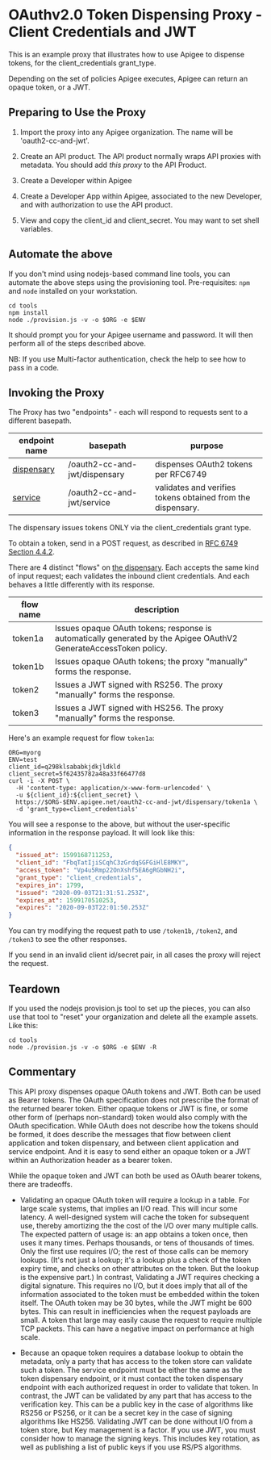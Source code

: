 # OAuthv2.0 Token Dispensing Proxy - Client Credentials and JWT

This is an example proxy that illustrates how to use Apigee to dispense tokens,
for the client_credentials grant_type.

Depending on the set of policies Apigee executes, Apigee can return an opaque token, or a JWT.


## Preparing to Use the Proxy

1. Import the proxy into any Apigee organization. The name will be 'oauth2-cc-and-jwt'.

2. Create an API product. The API product normally wraps API proxies with metadata.
You should add _this proxy_ to the API Product.

3. Create a Developer within Apigee

4. Create a Developer App within Apigee, associated to the new Developer, and with
   authorization to use the API product.

5. View and copy the client_id and client_secret.
   You may want to set shell variables.


## Automate the above

If you don't mind using nodejs-based command line tools, you can automate the
above steps using the provisioning tool. Pre-requisites: `npm` and `node`
installed on your workstation.

```
cd tools
npm install
node ./provision.js -v -o $ORG -e $ENV
```

It should prompt you for your Apigee username and password. It will then perform
all of the steps described above.

NB: If you use Multi-factor authentication, check the help to see how to pass in a code.



## Invoking the Proxy

The Proxy has two "endpoints" - each will respond to requests sent to a different basepath.

| endpoint name                                    | basepath                      | purpose                             |
| ------------------------------------------------ | ----------------------------- | ----------------------------------- |
| [dispensary](./apiproxy/proxies/dispensary.xml)  | /oauth2-cc-and-jwt/dispensary | dispenses OAuth2 tokens per RFC6749 |
| [service](./apiproxy/proxies/service.xml)        | /oauth2-cc-and-jwt/service    | validates and verifies tokens obtained from the dispensary. |


The dispensary issues tokens ONLY via the client_credentials grant type.

To obtain a token, send in a POST request, as described in [RFC 6749 Section 4.4.2](https://tools.ietf.org/html/rfc6749#section-4.4.2]).

There are 4 distinct "flows" on [the
dispensary](./apiproxy/proxies/dispensary.xml). Each accepts the same kind of
input request; each validates the inbound client credentials.  And each behaves
a little differently with its response.

| flow name | description                                                                |
| --------- | -------------------------------------------------------------------------- |
| token1a   | Issues opaque OAuth tokens; response is automatically generated by the Apigee OAuthV2 GenerateAccessToken policy. |
| token1b   | Issues opaque OAuth tokens; the proxy "manually" forms the response.       |
| token2    | Issues a JWT signed with RS256. The proxy "manually" forms the response.   |
| token3    | Issues a JWT signed with HS256. The proxy "manually" forms the response.   |


Here's an example request for flow `token1a`:
```
ORG=myorg
ENV=test
client_id=q298klsababkjdkjldkld
client_secret=5f62435782a48a33f66477d8
curl -i -X POST \
  -H 'content-type: application/x-www-form-urlencoded' \
  -u ${client_id}:${client_secret} \
  https://$ORG-$ENV.apigee.net/oauth2-cc-and-jwt/dispensary/token1a \
  -d 'grant_type=client_credentials'
```

You will see a response to the above, but without the user-specific
information in the response payload. It will look like this:
```json
{
  "issued_at": 1599168711253,
  "client_id": "FbqTatIjiSCqhC3zGrdqSGFGiHlE8MKY",
  "access_token": "Vp4u5Rmp22OnXshf5EA6gRGbNH2i",
  "grant_type": "client_credentials",
  "expires_in": 1799,
  "issued": "2020-09-03T21:31:51.253Z",
  "expires_at": 1599170510253,
  "expires": "2020-09-03T22:01:50.253Z"
}
```

You can try modifying the request path to use `/token1b`, `/token2`, and
`/token3` to see the other responses.

If you send in an invalid client id/secret pair, in all cases the proxy will
reject the request.


## Teardown

If you used the nodejs provision.js tool to set up the pieces, you can also use
that tool to "reset" your organization and delete all the example assets. Like this:

```
cd tools
node ./provision.js -v -o $ORG -e $ENV -R
```


## Commentary

This API proxy dispenses opaque OAuth tokens and JWT. Both can be used as Bearer
tokens. The OAuth specification does not prescribe the format of the returned
bearer token. Either opaque tokens or JWT is fine, or some other form of
(perhaps non-standard) token would also comply with the OAuth specification.
While OAuth does not describe how the tokens should be formed, it does describe
the messages that flow between client application and token dispensary, and
between client application and service endpoint.  And it is easy to send either
an opaque token or a JWT within an Authorization header as a bearer token.

While the opaque token and JWT can both be used as OAuth bearer tokens, there
are tradeoffs.

- Validating an opaque OAuth token will require a lookup in a table. For large
  scale systems, that implies an I/O read. This will incur some latency. A
  well-designed system will cache the token for subsequent use, thereby
  amortizing the the cost of the I/O over many multiple calls. The expected
  pattern of usage is: an app obtains a token once, then uses it many
  times. Perhaps thousands, or tens of thousands of times. Only the first use
  requires I/O; the rest of those calls can be memory lookups.  (It's not just a
  lookup; it's a lookup plus a check of the token expiry time, and checks on
  other attributes on the token. But the lookup is the expensive part.)  In
  contrast, Validating a JWT requires checking a digital signature. This
  requires no I/O, but it does imply that all of the information associated to
  the token must be embedded within the token itself. The OAuth token may be 30
  bytes, while the JWT might be 600 bytes. This can result in inefficiencies
  when the request payloads are small. A token that large may easily cause the
  request to require multiple TCP packets. This can have a negative impact on
  performance at high scale.

- Because an opaque token requires a database lookup to obtain the metadata,
  only a party that has access to the token store can validate such a token. The
  service endpoint must be either the same as the token dispensary endpoint, or
  it must contact the token dispensary endpoint with each authorized request in
  order to validate that token.  In contrast, the JWT can be validated by any
  part that has access to the verification key. This can be a public key in the
  case of algorithms like RS256 or PS256, or it can be a secret key in the case
  of signing algorithms like HS256. Validating JWT can be done without I/O from
  a token store, but Key management is a factor. If you use JWT, you must
  consider how to manage the signing keys. This includes key rotation, as well
  as publishing a list of public keys if you use RS/PS algorithms.

